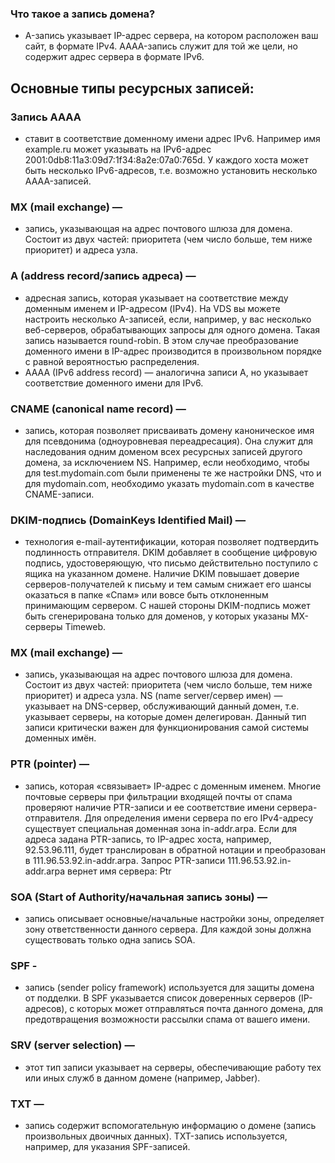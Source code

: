 ### Что такое а запись домена?
  * A-запись указывает IP-адрес сервера, на котором расположен ваш сайт, в формате IPv4. AAAA-запись служит для той же цели, но содержит адрес сервера в формате IPv6.
    
## Основные типы ресурсных записей:
### Запись AAAA 
  * ставит в соответствие доменному имени адрес IPv6. Например имя example.ru может указывать на IPv6-адрес 2001:0db8:11a3:09d7:1f34:8a2e:07a0:765d.
   У каждого хоста может быть несколько IPv6-адресов, т.е. возможно установить несколько AAAA-записей.
### MX (mail exchange) — 
  * запись, указывающая на адрес почтового шлюза для домена. Состоит из двух частей: приоритета (чем число больше, тем ниже приоритет) и адреса узла.
### A (address record/запись адреса) — 
 * адресная запись, которая указывает на соответствие между доменным именем и IP-адресом (IPv4). На VDS вы можете настроить несколько A-записей, если, например,
   у вас несколько веб-серверов, обрабатывающих запросы для одного домена. Такая запись называется round-robin.
   В этом случае преобразование доменного имени в IP-адрес производится в произвольном порядке с равной вероятностью распределения.
 * AAAA (IPv6 address record) — аналогична записи A, но указывает соответствие доменного имени для IPv6.
### CNAME (canonical name record) — 
 * запись, которая позволяет присваивать домену каноническое имя для псевдонима (одноуровневая переадресация).
    Она служит для наследования одним доменом всех ресурсных записей другого домена, за исключением NS. 
    Например, если необходимо, чтобы для test.mydomain.com были применены те же настройки DNS, что и для mydomain.com, необходимо указать mydomain.com в качестве CNAME-записи.
### DKIM-подпись (DomainKeys Identified Mail) — 
 * технология e-mail-аутентификации, которая позволяет подтвердить подлинность отправителя. DKIM добавляет в сообщение цифровую подпись, удостоверяющую,
   что письмо действительно поступило с ящика на указанном домене. Наличие DKIM повышает доверие серверов-получателей к письму и тем самым снижает его шансы оказаться в папке «Спам»
   или вовсе быть отклоненным принимающим сервером. С нашей стороны DKIM-подпись может быть сгенерирована только для доменов, у которых указаны MX-серверы Timeweb.
### MX (mail exchange) — 
 * запись, указывающая на адрес почтового шлюза для домена. Состоит из двух частей: приоритета (чем число больше, тем ниже приоритет) и адреса узла.
NS (name server/сервер имен) — указывает на DNS-сервер, обслуживающий данный домен, т.е. указывает серверы, на которые домен делегирован. Данный тип записи критически важен для функционирования самой системы доменных имён.
### PTR (pointer) — 
 * запись, которая «связывает» IP-адрес с доменным именем. Многие почтовые серверы при фильтрации входящей почты от спама проверяют наличие PTR-записи и ее соответствие имени сервера-отправителя.
   Для определения имени сервера по его IPv4-адресу существует специальная доменная зона in-addr.arpa. Если для адреса задана PTR-запись, то IP-адрес хоста, например, 92.53.96.111, будет транслирован в обратной      нотации и преобразован в 111.96.53.92.in-addr.arpa. Запрос PTR-записи 111.96.53.92.in-addr.arpa вернет имя сервера: Ptr
### SOA (Start of Authority/начальная запись зоны) — 
 * запись описывает основные/начальные настройки зоны, определяет зону ответственности данного сервера. Для каждой зоны должна существовать только одна запись SOA.
### SPF - 
 * запись (sender policy framework) используется для защиты домена от подделки. В SPF указывается список доверенных серверов (IP-адресов),
  с которых может отправляться почта данного домена, для предотвращения возможности рассылки спама от вашего имени. 
### SRV (server selection) — 
 * этот тип записи указывает на серверы, обеспечивающие работу тех или иных служб в данном домене (например, Jabber).
### TXT — 
 * запись содержит вспомогательную информацию о домене (запись произвольных двоичных данных). TXT-запись используется, например, для указания SPF-записей.
